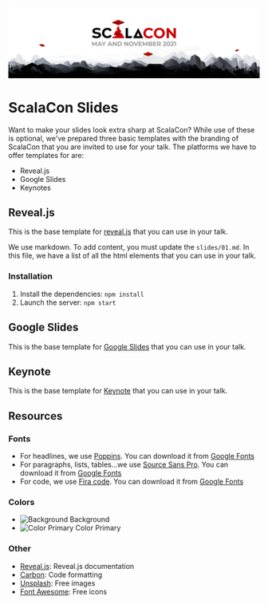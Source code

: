 ![Scalacon](scalacon.png)
# ScalaCon Slides
Want to make your slides look extra sharp at ScalaCon? While use of these is optional, we've prepared three basic templates with the branding of ScalaCon that you are invited to use for your talk. The platforms we have to offer templates for are:

- Reveal.js
- Google Slides
- Keynotes

## Reveal.js

This is the base template for [reveal.js](https://47deg.github.io/scalacon21-slides/reveal) that you can use in your talk.

We use markdown. To add content, you must update the `slides/01.md`. In this file, we have a list of all the html elements that you can use in your talk.

### Installation

1. Install the dependencies: `npm install`
2. Launch the server: `npm start`


## Google Slides

This is the base template for [Google Slides](https://docs.google.com/presentation/d/1gN3Ojyl7AoT72kIvwPfGozKm6Rdqa_W8EjEF1jebi4s/edit?usp=sharing) that you can use in your talk.


## Keynote

This is the base template for [Keynote](keynote/Scalacon-slide.zip) that you can use in your talk.


## Resources

### Fonts

- For headlines, we use [Poppins](https://fonts.google.com/specimen/Poppins). You can download it from [Google Fonts](https://fonts.google.com/specimen/Poppins)
- For paragraphs, lists, tables...we use [Source Sans Pro](https://fonts.google.com/specimen/Source+Sans+Pro). You can download it from [Google Fonts](https://fonts.google.com/specimen/Source+Sans+Pro)
- For code, we use [Fira code](https://fonts.google.com/specimen/Fira+Code). You can download it from [Google Fonts](https://fonts.google.com/specimen/Fira+Code)

### Colors

- ![Background](https://via.placeholder.com/15/000000/000000?text=+) Background
- ![Color Primary](https://via.placeholder.com/15/CC0200/000000?text=+) Color Primary


### Other

- [Reveal.js](https://revealjs.com/): Reveal.js documentation
- [Carbon](https://carbon.now.sh/): Code formatting
- [Unsplash](https://unsplash.com/): Free images
- [Font Awesome](https://fontawesome.com/icons?d=gallery&p=2&m=free/): Free icons
